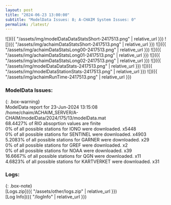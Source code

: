 ```yaml
---
layout: post
title: "2024-06-23 13:00:00"
subtitle: "ModelData Issues: 8; A-CHAIM System Issues: 0"
permalink: /latest/
---
```


![]({{ "/assets/img/modelDataDataStatsShort-2417513.png" | relative_url }})
![]({{ "/assets/img/achaimDataStatsShort-2417513.png" | relative_url }})
![]({{ "/assets/img/achaimDataStatsLong00-2417513.png" | relative_url }})
![]({{ "/assets/img/achaimDataStatsLong01-2417513.png" | relative_url }})
![]({{ "/assets/img/achaimDataStatsLong02-2417513.png" | relative_url }})
![]({{ "/assets/img/modelDataDataStats-2417513.png" | relative_url }})
![]({{ "/assets/img/modelDataStationStats-2417513.png" | relative_url }})
![]({{ "/assets/img/achaimRunTime-2417513.png" | relative_url }})


### ModelData Issues:  
  
{: .box-warning}  
 ModelData report for 23-Jun-2024 13:15:08   
 /home/chaim/ACHAIM_SERVER/A-CHAIM/modelData/2024/175/13/modelData.mat   
 68.4427% of RIO absoprtion values are finite   
 0% of all possible stations for IONO were downloaded. x5448   
 0% of all possible stations for SENTINEL were downloaded. x4903   
 5.2083% of all possible stations for GARNER were downloaded. x29   
 0% of all possible stations for GREF were downloaded. x2   
 0% of all possible stations for NOAA were downloaded. x39   
 16.6667% of all possible stations for QGN were downloaded. x11   
 4.6823% of all possible stations for KARTVERKET were downloaded. x31   
  


### Logs:  
  
{: .box-note}  
[Logs.zip]({{ "/assets/other/logs.zip" | relative_url }})  
[Log Info]({{ "/logInfo" | relative_url }})  
